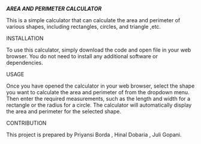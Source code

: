 
*****AREA AND PERIMETER CALCULATOR*****


This is a simple calculator that can calculate the area and perimeter of various shapes, including rectangles, circles, and triangle ,etc.

INSTALLATION

To use this calculator, simply download the code and open file in your web browser. You do not need to install any additional software or dependencies.

USAGE

Once you have opened the calculator in your web browser, select the shape you want to calculate the area and perimeter of from the dropdown menu. Then enter the required measurements, such as the length and width for a rectangle or the radius for a circle. The calculator will automatically display the area and perimeter for the selected shape.

CONTRIBUTION 

This project is prepared by Priyansi Borda , Hinal Dobaria , Juli Gopani.

